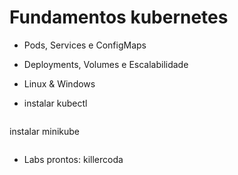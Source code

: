  # Fundamentos kubernetes

 - Pods, Services e ConfigMaps
 - Deployments, Volumes e Escalabilidade

 - Linux & Windows
 - instalar kubectl
  ````
  ````
 instalar minikube
  ````
  ````
 - Labs prontos: killercoda